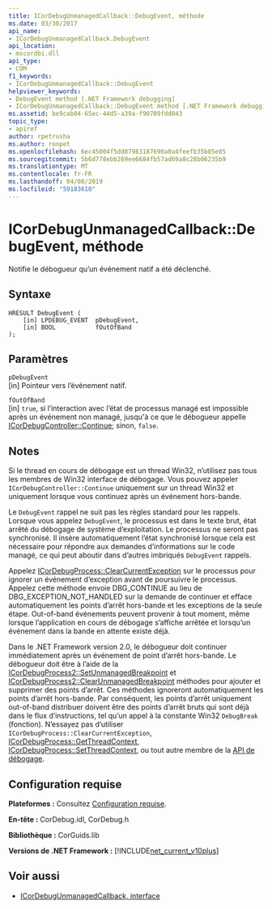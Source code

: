 ```yaml
---
title: ICorDebugUnmanagedCallback::DebugEvent, méthode
ms.date: 03/30/2017
api_name:
- ICorDebugUnmanagedCallback.DebugEvent
api_location:
- mscordbi.dll
api_type:
- COM
f1_keywords:
- ICorDebugUnmanagedCallback::DebugEvent
helpviewer_keywords:
- DebugEvent method [.NET Framework debugging]
- ICorDebugUnmanagedCallback::DebugEvent method [.NET Framework debugging]
ms.assetid: be9cab04-65ec-44d5-a39a-f90709fdd043
topic_type:
- apiref
author: rpetrusha
ms.author: ronpet
ms.openlocfilehash: 6ec45004f5dd87983187690a0a4feefb35b05e85
ms.sourcegitcommit: 5b6d778ebb269ee6684fb57ad69a8c28b06235b9
ms.translationtype: MT
ms.contentlocale: fr-FR
ms.lasthandoff: 04/08/2019
ms.locfileid: "59183610"
---
```

# <a name="icordebugunmanagedcallbackdebugevent-method"></a>ICorDebugUnmanagedCallback::DebugEvent, méthode
Notifie le débogueur qu’un événement natif a été déclenché.  
  
## <a name="syntax"></a>Syntaxe  
  
```  
HRESULT DebugEvent (  
    [in] LPDEBUG_EVENT  pDebugEvent,  
    [in] BOOL           fOutOfBand  
);  
```  
  
## <a name="parameters"></a>Paramètres  
 `pDebugEvent`  
 [in] Pointeur vers l’événement natif.  
  
 `fOutOfBand`  
 [in] `true`, si l’interaction avec l’état de processus managé est impossible après un événement non managé, jusqu'à ce que le débogueur appelle [ICorDebugController::Continue](../../../../docs/framework/unmanaged-api/debugging/icordebugcontroller-continue-method.md); sinon, `false`.  
  
## <a name="remarks"></a>Notes  
 Si le thread en cours de débogage est un thread Win32, n’utilisez pas tous les membres de Win32 interface de débogage. Vous pouvez appeler `ICorDebugController::Continue` uniquement sur un thread Win32 et uniquement lorsque vous continuez après un événement hors-bande.  
  
 Le `DebugEvent` rappel ne suit pas les règles standard pour les rappels. Lorsque vous appelez `DebugEvent`, le processus est dans le texte brut, état arrêté du débogage de système d’exploitation. Le processus ne seront pas synchronisé. Il insère automatiquement l’état synchronisé lorsque cela est nécessaire pour répondre aux demandes d’informations sur le code managé, ce qui peut aboutir dans d’autres imbriqués `DebugEvent` rappels.  
  
 Appelez [ICorDebugProcess::ClearCurrentException](../../../../docs/framework/unmanaged-api/debugging/icordebugprocess-clearcurrentexception-method.md) sur le processus pour ignorer un événement d’exception avant de poursuivre le processus. Appelez cette méthode envoie DBG_CONTINUE au lieu de DBG_EXCEPTION_NOT_HANDLED sur la demande de continuer et efface automatiquement les points d’arrêt hors-bande et les exceptions de la seule étape. Out-of-band événements peuvent provenir à tout moment, même lorsque l’application en cours de débogage s’affiche arrêtée et lorsqu’un événement dans la bande en attente existe déjà.  
  
 Dans le .NET Framework version 2.0, le débogueur doit continuer immédiatement après un événement de point d’arrêt hors-bande. Le débogueur doit être à l’aide de la [ICorDebugProcess2::SetUnmanagedBreakpoint](../../../../docs/framework/unmanaged-api/debugging/icordebugprocess2-setunmanagedbreakpoint-method.md) et [ICorDebugProcess2::ClearUnmanagedBreakpoint](../../../../docs/framework/unmanaged-api/debugging/icordebugprocess2-clearunmanagedbreakpoint-method.md) méthodes pour ajouter et supprimer des points d’arrêt. Ces méthodes ignoreront automatiquement les points d’arrêt hors-bande. Par conséquent, les points d’arrêt uniquement out-of-band distribuer doivent être des points d’arrêt bruts qui sont déjà dans le flux d’instructions, tel qu’un appel à la constante Win32 `DebugBreak` (fonction). N’essayez pas d’utiliser `ICorDebugProcess::ClearCurrentException`, [ICorDebugProcess::GetThreadContext](../../../../docs/framework/unmanaged-api/debugging/icordebugprocess-getthreadcontext-method.md), [ICorDebugProcess::SetThreadContext](../../../../docs/framework/unmanaged-api/debugging/icordebugprocess-setthreadcontext-method.md), ou tout autre membre de la [API de débogage](../../../../docs/framework/unmanaged-api/debugging/index.md).  
  
## <a name="requirements"></a>Configuration requise  
 **Plateformes :** Consultez [Configuration requise](../../../../docs/framework/get-started/system-requirements.md).  
  
 **En-tête :** CorDebug.idl, CorDebug.h  
  
 **Bibliothèque :** CorGuids.lib  
  
 **Versions de .NET Framework :** [!INCLUDE[net_current_v10plus](../../../../includes/net-current-v10plus-md.md)]  
  
## <a name="see-also"></a>Voir aussi

- [ICorDebugUnmanagedCallback, interface](../../../../docs/framework/unmanaged-api/debugging/icordebugunmanagedcallback-interface.md)
